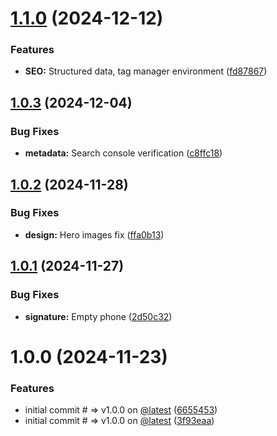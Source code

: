 # [1.1.0](https://github.com/tavomak/Cfc-Capital-frontend/compare/v1.0.3...v1.1.0) (2024-12-12)

### Features

- **SEO:** Structured data, tag manager environment ([fd87867](https://github.com/tavomak/Cfc-Capital-frontend/commit/fd87867ea861e4fa09bfaf4ad07a9cda210d59c6))

## [1.0.3](https://github.com/tavomak/Cfc-Capital-frontend/compare/v1.0.2...v1.0.3) (2024-12-04)

### Bug Fixes

- **metadata:** Search console verification ([c8ffc18](https://github.com/tavomak/Cfc-Capital-frontend/commit/c8ffc18301aa509f16a50a9756c611da16678cc7))

## [1.0.2](https://github.com/tavomak/Cfc-Capital-frontend/compare/v1.0.1...v1.0.2) (2024-11-28)

### Bug Fixes

- **design:** Hero images fix ([ffa0b13](https://github.com/tavomak/Cfc-Capital-frontend/commit/ffa0b139071a026206f6dce5f80d9348219568a5))

## [1.0.1](https://github.com/tavomak/Cfc-Capital-frontend/compare/v1.0.0...v1.0.1) (2024-11-27)

### Bug Fixes

- **signature:** Empty phone ([2d50c32](https://github.com/tavomak/Cfc-Capital-frontend/commit/2d50c326cb2ff1bc8b511157b2228167fe86aacd))

# 1.0.0 (2024-11-23)

### Features

- initial commit # => v1.0.0 on [@latest](https://github.com/latest) ([6655453](https://github.com/tavomak/Cfc-Capital-frontend/commit/6655453c4e9a61073082d3ace20072dc3e8188c3))
- initial commit # => v1.0.0 on [@latest](https://github.com/latest) ([3f93eaa](https://github.com/tavomak/Cfc-Capital-frontend/commit/3f93eaafae5f24224d62f592922a66639c441b38))
